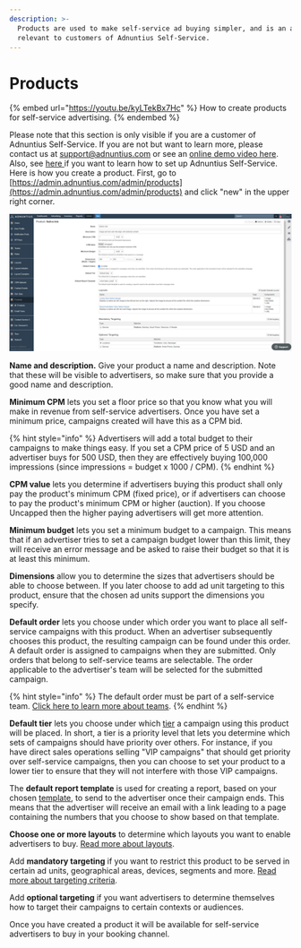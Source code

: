 ```yaml
---
description: >-
  Products are used to make self-service ad buying simpler, and is an admin tool
  relevant to customers of Adnuntius Self-Service.
---
```


# Products

{% embed url="https://youtu.be/kyLTekBx7Hc" %}
How to create products for self-service advertising.
{% endembed %}

Please note that this section is only visible if you are a customer of Adnuntius Self-Service. If you are not but want to learn more, please contact us at [support@adnuntius.com](mailto:support@adnuntius.com) or see an [online demo video here](https://adnuntius.com/products/adnuntius-self-service/). Also, see [here ](../../../onboarding-guides/adnuntius-self-service/)if you want to learn how to set up Adnuntius Self-Service. Here is how you create a product. First, go to [https://admin.adnuntius.com/admin/products](https://admin.adnuntius.com/admin/products) and click "new" in the upper right corner.&#x20;

![](../../../.gitbook/assets/ss-product.png)

**Name and description.** Give your product a name and description. Note that these will be visible to advertisers, so make sure that you provide a good name and description.&#x20;

**Minimum CPM** lets you set a floor price so that you know what you will make in revenue from self-service advertisers. Once you have set a minimum price, campaigns created will have this as a CPM bid.&#x20;

{% hint style="info" %}
Advertisers will add a total budget to their campaigns to make things easy. If you set a CPM price of 5 USD and an advertiser buys for 500 USD, then they are effectively buying 100,000 impressions (since impressions = budget x 1000 / CPM).
{% endhint %}

**CPM value** lets you determine if advertisers buying this product shall only pay the product's minimum CPM (fixed price), or if advertisers can choose to pay the product's minimum CPM or higher (auction). If you choose Uncapped then the higher paying advertisers will get more attention.&#x20;

**Minimum budget** lets you set a minimum budget to a campaign. This means that if an advertiser tries to set a campaign budget lower than this limit, they will receive an error message and be asked to raise their budget so that it is at least this minimum.&#x20;

**Dimensions** allow you to determine the sizes that advertisers should be able to choose between. If you later choose to add ad unit targeting to this product, ensure that the chosen ad units support the dimensions you specify.&#x20;

**Default order** lets you choose under which order you want to place all self-service campaigns with this product. When an advertiser subsequently chooses this product, the resulting campaign can be found under this order. A default order is assigned to campaigns when they are submitted. Only orders that belong to self-service teams are selectable. The order applicable to the advertiser's team will be selected for the submitted campaign.

{% hint style="info" %}
The default order must be part of a self-service team. [Click here to learn more about teams](users-teams-and-roles.md).
{% endhint %}

**Default tier** lets you choose under which [tier](tiers.md) a campaign using this product will be placed. In short, a tier is a priority level that lets you determine which sets of campaigns should have priority over others. For instance, if you have direct sales operations selling "VIP campaigns" that should get priority over self-service campaigns, then you can choose to set your product to a lower tier to ensure that they will not interfere with those VIP campaigns.&#x20;

The **default report template** is used for creating a report, based on your chosen [template](../reports/reports-templates-and-schedules.md), to send to the advertiser once their campaign ends. This means that the advertiser will receive an email with a link leading to a page containing the numbers that you choose to show based on that template.

**Choose one or more layouts** to determine which layouts you want to enable advertisers to buy. [Read more about layouts](layouts.md).&#x20;

Add **mandatory targeting** if you want to restrict this product to be served in certain ad units, geographical areas, devices, segments and more. [Read more about targeting criteria](../advertising/targeting.md).&#x20;

Add **optional targeting** if you want advertisers to determine themselves how to target their campaigns to certain contexts or audiences.&#x20;

Once you have created a product it will be available for self-service advertisers to buy in your booking channel.&#x20;
